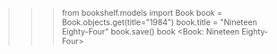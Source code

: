 >>> from bookshelf.models import Book
>>> book = Book.objects.get(title="1984")
>>> book.title = "Nineteen Eighty-Four"
>>> book.save()
>>> book
<Book: Nineteen Eighty-Four>
